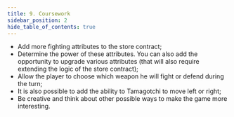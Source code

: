 ```yaml
---
title: 9. Coursework
sidebar_position: 2
hide_table_of_contents: true
---
```


- Add more fighting attributes to the store contract;
- Determine the power of these attributes. You can also add the opportunity to upgrade various attributes (that will also require extending the logic of the store contract);
- Allow the player to choose which weapon he will fight or defend during the turn;
- It is also possible to add the ability to Tamagotchi to move left or right;
- Be creative and think about other possible ways to make the game more interesting.
